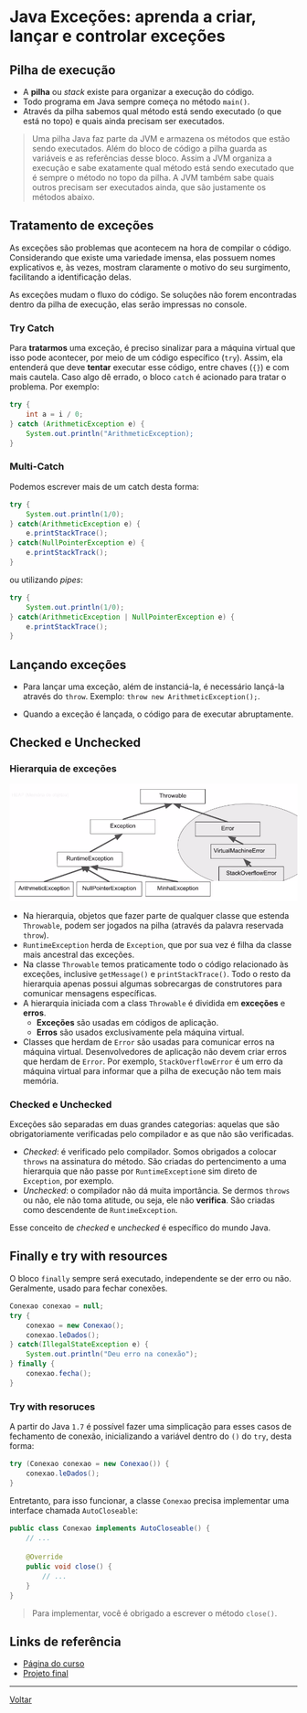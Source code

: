 # Java Exceções: aprenda a criar, lançar e controlar exceções

## Pilha de execução

- A **pilha** ou *stack* existe para organizar a execução do código. 
- Todo programa em Java sempre começa no método `main()`.
- Através da pilha sabemos qual método está sendo executado (o que está no topo) e quais ainda precisam ser executados.

> Uma pilha Java faz parte da JVM e armazena os métodos que estão sendo executados. Além do bloco de código a pilha guarda as variáveis e as referências desse bloco. Assim a JVM organiza a execução e sabe exatamente qual método está sendo executado que é sempre o método no topo da pilha. A JVM também sabe quais outros precisam ser executados ainda, que são justamente os métodos abaixo.

## Tratamento de exceções

As exceções são problemas que acontecem na hora de compilar o código. Considerando que existe uma variedade imensa, elas possuem nomes explicativos e, às vezes, mostram claramente o motivo do seu surgimento, facilitando a identificação delas.

As exceções mudam o fluxo do código. Se soluções não forem encontradas dentro da pilha de execução, elas serão impressas no console.

### Try Catch

Para **tratarmos** uma exceção, é preciso sinalizar para a máquina virtual que isso pode acontecer, por meio de um código específico (`try`). Assim, ela entenderá que deve **tentar** executar esse código, entre chaves (`{}`) e com mais cautela. Caso algo dê errado, o bloco `catch` é acionado para tratar o problema. Por exemplo:

```java
try {
    int a = i / 0;
} catch (ArithmeticException e) {
    System.out.println("ArithmeticException);
}
```

### Multi-Catch

Podemos escrever mais de um catch desta forma:

```java
try {
    System.out.println(1/0);
} catch(ArithmeticException e) {
    e.printStackTrace();
} catch(NullPointerException e) {
    e.printStackTrack();
}
```

ou utilizando *pipes*:

```java
try {
    System.out.println(1/0);
} catch(ArithmeticException | NullPointerException e) {
    e.printStackTrace();
}
```

## Lançando exceções

- Para lançar uma exceção, além de instanciá-la, é necessário lançá-la através do `throw`. Exemplo: `throw new ArithmeticException();`.

- Quando a exceção é lançada, o código para de executar abruptamente.

## Checked e Unchecked 

### Hierarquia de exceções

![Hierarquia](./docs/1_4_hierarquia-error.png)

- Na hierarquia, objetos que fazer parte de qualquer classe que estenda `Throwable`, podem ser jogados na pilha (através da palavra reservada `throw`).
- `RuntimeException` herda de `Exception`, que por sua vez é filha da classe mais ancestral das exceções.
- Na classe `Throwable` temos praticamente todo o código relacionado às exceções, inclusive `getMessage()` e `printStackTrace()`. Todo o resto da hierarquia apenas possui algumas sobrecargas de construtores para comunicar mensagens específicas.
- A hierarquia iniciada com a class `Throwable` é dividida em **exceções** e **erros**.
    - **Exceções** são usadas em códigos de aplicação. 
    - **Erros** são usados exclusivamente pela máquina virtual.
- Classes que herdam de `Error` são usadas para comunicar erros na máquina virtual. Desenvolvedores de aplicação não devem criar erros que herdam de `Error`. Por exemplo, `StackOverflowError` é um erro da máquina virtual para informar que a pilha de execução não tem mais memória.

### Checked e Unchecked

Exceções são separadas em duas grandes categorias: aquelas que são obrigatoriamente verificadas pelo compilador e as que não são verificadas.

- *Checked*: é verificado pelo compilador. Somos obrigados a colocar `throws` na assinatura do método. São criadas do pertencimento a uma hierarquia que não passe por `RuntimeException`e sim direto de `Exception`, por exemplo.
- *Unchecked*: o compilador não dá muita importância. Se dermos `throws` ou não, ele não toma atitude, ou seja, ele não **verifica**. São criadas como descendente de `RuntimeException`.

Esse conceito de *checked* e *unchecked* é específico do mundo Java.

## Finally e try with resources

O bloco `finally` sempre será executado, independente se der erro ou não. Geralmente, usado para fechar conexões.

```java
Conexao conexao = null;
try {
    conexao = new Conexao();
    conexao.leDados();
} catch(IllegalStateException e) {
    System.out.println("Deu erro na conexão");
} finally {
    conexao.fecha();
}
```

### Try with resoruces

A partir do Java `1.7` é possível fazer uma simplicação para esses casos de fechamento de conexão, inicializando a variável dentro do `()` do `try`, desta forma:

```java
try (Conexao conexao = new Conexao()) {
    conexao.leDados();
}
```

Entretanto, para isso funcionar, a classe `Conexao` precisa implementar uma interface chamada `AutoCloseable`:

```java
public class Conexao implements AutoCloseable() {
    // ...

    @Override
    public void close() {
        // ...
    }
}
```

> Para implementar, você é obrigado a escrever o método `close()`.

## Links de referência

- [Página do curso](https://cursos.alura.com.br/course/java-excecoes)
- [Projeto final](https://caelum-online-public.s3.amazonaws.com/834-java-excecoes/06/java4-projetos-finais.zip)

---

[Voltar](./README.md)
